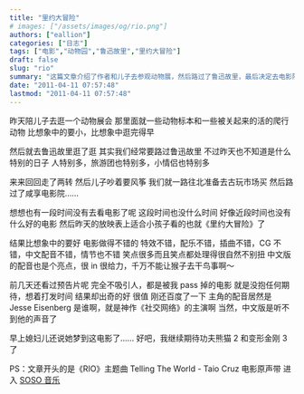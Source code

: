 ```yaml
---
title: "里约大冒险"
# images: ["/assets/images/og/rio.png"]
authors: ["eallion"]
categories: ["日志"]
tags: ["电影","动物园","鲁迅故里","里约大冒险"]
draft: false
slug: "rio"
summary: "这篇文章介绍了作者和儿子去参观动物展，然后路过了鲁迅故里，最后决定去电影院看电影。作者并没有太大期待，但是看完《里约大冒险》后觉得电影质量出奇的好，特效、配乐、情节都很不错。他还提到了主角的配音是Jesse Eisenberg，中文配音也很给力。最后，作者表示期待《功夫熊猫2》和《变形金刚3》的上映。"
date: "2011-04-11 07:57:48"
lastmod: "2011-04-11 07:57:48"
---
```


昨天陪儿子去逛一个动物展会
那里面就一些动物标本和一些被关起来的活的爬行动物
比想象中的要小，比想象中逛完得早

然后就去鲁迅故里逛了逛
其实我们经常要路过鲁迅故里
不过昨天也不知道是什么特别的日子
人特别多，旅游团也特别多，小情侣也特别多

来来回回走了两转
然后儿子吵着要风筝
我们就一路往北准备去古玩市场买
然后路过了咸享电影院……

想想也有一段时间没有去看电影了呢
这段时间也没什么时间
好像近段时间也没有什么好的电影
然后昨天的放映表上适合小孩子看的也就《里约大冒险》了

结果比想象中的要好
电影做得不错的
特效不错，配乐不错，插曲不错，CG 不错，中文配音不错，情节也不错
笑点很多而且笑点都处理得很自然不别扭
中文版的配音也是个亮点，很 in 很给力，千万不能让猴子去干鸟事啊～

前几天还看过预告片呢
完全不吸引人，都是被我 pass 掉的电影
就是没抱任何期待，想着打发时间
结果却出奇的好
很值
刚还百度了一下
主角的配音居然是 Jesse Eisenberg
是谁啊，就是神作《社交网络》的主演啊
当然，中文版是听不到他的声音了

早上媳妇儿还说她梦到这电影了……
好吧，我继续期待功夫熊猫 2 和变形金刚 3 了

PS：文章开头的是《RIO》主题曲  Telling The World - Taio Cruz
电影原声带 进入 [SOSO 音乐](http://music.soso.com/portal/albumn/93/albumn_3275900693.html)
